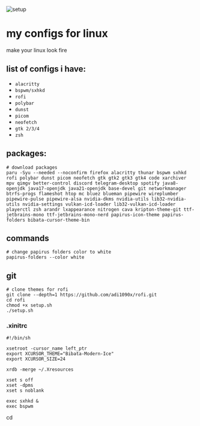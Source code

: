 ![setup](https://github.com/user-attachments/assets/eba80210-2c0f-4fb7-9b43-d8bafa8fffd4)
# my configs for linux
make your linux look fire


## list of configs i have:
- `alacritty`
- `bspwm/sxhkd`
- `rofi`
- `polybar`
- `dunst`
- `picom`
- `neofetch`
- `gtk 2/3/4`
- `zsh`

## packages:
```
# download packages
paru -Syu --needed --noconfirm firefox alacritty thunar bspwm sxhkd rofi polybar dunst picom neofetch gtk gtk2 gtk3 gtk4 code xarchiver mpv qimgv better-control discord telegram-desktop spotify java8-openjdk java17-openjdk java21-openjdk base-devel git networkmanager btrfs-progs flameshot htop mc bluez blueman pipewire wireplumber pipewire-pulse pipewire-alsa nvidia-dkms nvidia-utils lib32-nvidia-utils nvidia-settings vulkan-icd-loader lib32-vulkan-icd-loader playerctl zsh arandr lxappearance nitrogen cava kripton-theme-git ttf-jetbrains-mono ttf-jetbrains-mono-nerd papirus-icon-theme papirus-folders bibata-cursor-theme-bin
```
## commands
```
# change papirus folders color to white
papirus-folders --color white
```
## git
```
# clone themes for rofi
git clone --depth=1 https://github.com/adi1090x/rofi.git
cd rofi
chmod +x setup.sh
./setup.sh
```
### .xinitrc
```
#!/bin/sh

xsetroot -cursor_name left_ptr
export XCURSOR_THEME="Bibata-Modern-Ice"
export XCURSOR_SIZE=24

xrdb -merge ~/.Xresources

xset s off
xset -dpms
xset s noblank

exec sxhkd &
exec bspwm
```
cd
```
